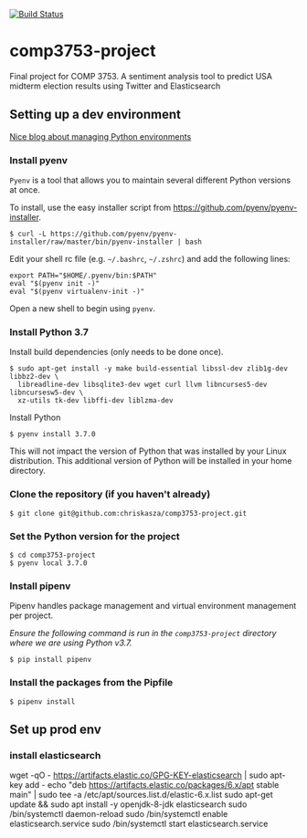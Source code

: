 [![Build Status](https://travis-ci.com/chriskasza/comp3753-project.svg?branch=master)](https://travis-ci.com/chriskasza/comp3753-project)

# comp3753-project
Final project for COMP 3753. A sentiment analysis tool to predict USA midterm election results using Twitter and Elasticsearch

## Setting up a dev environment
[Nice blog about managing Python environments](https://jacobian.org/writing/python-environment-2018/)

### Install pyenv
`Pyenv` is a tool that allows you to maintain several different Python versions at once. 

To install, use the easy installer script from https://github.com/pyenv/pyenv-installer.
```
$ curl -L https://github.com/pyenv/pyenv-installer/raw/master/bin/pyenv-installer | bash
```
Edit your shell rc file (e.g. `~/.bashrc`, `~/.zshrc`) and add the following lines:
```
export PATH="$HOME/.pyenv/bin:$PATH"
eval "$(pyenv init -)"
eval "$(pyenv virtualenv-init -)"
```
Open a new shell to begin using `pyenv`.

### Install Python 3.7
Install build dependencies (only needs to be done once).
```
$ sudo apt-get install -y make build-essential libssl-dev zlib1g-dev libbz2-dev \
  libreadline-dev libsqlite3-dev wget curl llvm libncurses5-dev libncursesw5-dev \
  xz-utils tk-dev libffi-dev liblzma-dev
```
Install Python
```
$ pyenv install 3.7.0
```
This will not impact the version of Python that was installed by your Linux distribution. This additional version of Python will be installed in your home directory.

### Clone the repository (if you haven't already)
```
$ git clone git@github.com:chriskasza/comp3753-project.git
```

### Set the Python version for the project
```
$ cd comp3753-project
$ pyenv local 3.7.0
```

### Install pipenv
Pipenv handles package management and virtual environment management per project.

*Ensure the following command is run in the `comp3753-project` directory where we are using Python v3.7.*
```
$ pip install pipenv
```

### Install the packages from the Pipfile
```
$ pipenv install
```

## Set up prod env
### install elasticsearch
wget -qO - https://artifacts.elastic.co/GPG-KEY-elasticsearch | sudo apt-key add -
echo "deb https://artifacts.elastic.co/packages/6.x/apt stable main" | sudo tee -a /etc/apt/sources.list.d/elastic-6.x.list
sudo apt-get update && sudo apt install -y openjdk-8-jdk elasticsearch
sudo /bin/systemctl daemon-reload
sudo /bin/systemctl enable elasticsearch.service
sudo /bin/systemctl start elasticsearch.service

